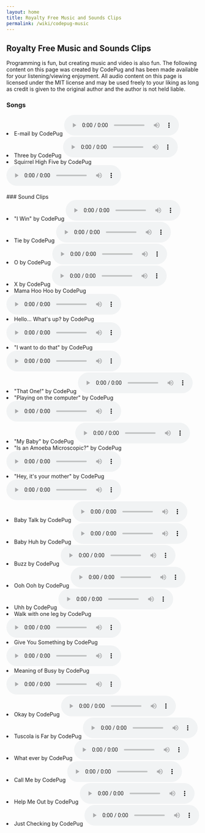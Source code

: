```yaml
---
layout: home
title: Royalty Free Music and Sounds Clips
permalink: /wiki/codepug-music
---
```


## Royalty Free Music and Sounds Clips

Programming is fun, but creating music and video is also fun.  The following content on this page was created by CodePug and has been made available for your listening/viewing enjoyment.  All audio content on this page is licensed under the MIT license and may be used freely to your liking as long as credit is given to the original author and the author is not held liable. 

### Songs
<li>E-mail by CodePug <audio controls>
  <source src="/assets/images/codepug-e-mail.mp3" type="audio/mpeg">
Your browser does not support the audio element.
</audio></li>
<li>Three by CodePug <audio controls>
  <source src="/assets/images/three.mp3" type="audio/mpeg">
Your browser does not support the audio element.
</audio></li>
<li>Squirrel High Five by CodePug <audio controls>
  <source src="/assets/images/highfive.mp3" type="audio/mpeg">
Your browser does not support the audio element.
</audio></li>



<br>
### Sound Clips
<li>"I Win" by CodePug <audio controls>
  <source src="/assets/images/iwin.mp3" type="audio/mpeg">
Your browser does not support the audio element.
</audio></li>
<li>Tie by CodePug <audio controls>
  <source src="/assets/images/tie.mp3" type="audio/mpeg">
Your browser does not support the audio element.
</audio></li>
<li>O by CodePug <audio controls>
  <source src="/assets/images/o.mp3" type="audio/mpeg">
Your browser does not support the audio element.
</audio></li>
<li>X by CodePug <audio controls>
  <source src="/assets/images/x.mp3" type="audio/mpeg">
Your browser does not support the audio element.
</audio></li>
<li>Mama Hoo Hoo by CodePug <audio controls>
  <source src="/assets/images/snd-mamahoo.mp3" type="audio/mpeg">
Your browser does not support the audio element.
</audio></li>
<li>Hello... What's up? by CodePug <audio controls>
  <source src="/assets/images/snd-hello-whats-up.mp3" type="audio/mpeg">
Your browser does not support the audio element.
</audio></li>

<li>"I want to do that" by CodePug <audio controls>
  <source src="/assets/images/snd-i-want-to-do-that.mp3" type="audio/mpeg">
Your browser does not support the audio element.
</audio></li>

<li>"That One!" by CodePug <audio controls>
  <source src="/assets/images/snd-that-one.mp3" type="audio/mpeg">
Your browser does not support the audio element.
</audio></li>

<li>"Playing on the computer" by CodePug <audio controls>
  <source src="/assets/images/snd-playing-on-computer.mp3" type="audio/mpeg">
Your browser does not support the audio element.
</audio></li>

<li>"My Baby" by CodePug <audio controls>
  <source src="/assets/images/snd-my-baby.mp3" type="audio/mpeg">
Your browser does not support the audio element.
</audio></li>

<li>"Is an Amoeba Microscopic?" by CodePug <audio controls>
  <source src="/assets/images/snd-is-an-amoeba-microscopic.mp3" type="audio/mpeg">
Your browser does not support the audio element.
</audio></li>

<li>"Hey, it's your mother" by CodePug <audio controls>
  <source src="/assets/images/snd-hey-its-your-mother.mp3" type="audio/mpeg">
Your browser does not support the audio element.
</audio></li>

<li>Baby Talk by CodePug <audio controls>
  <source src="/assets/images/snd-baby-talk.mp3" type="audio/mpeg">
Your browser does not support the audio element.
</audio></li>

<li>Baby Huh by CodePug <audio controls>
  <source src="/assets/images/snd-baby-huh.mp3" type="audio/mpeg">
Your browser does not support the audio element.
</audio></li>

<li>Buzz by CodePug <audio controls>
  <source src="/assets/images/snd-buzz.mp3" type="audio/mpeg">
Your browser does not support the audio element.
</audio></li>

<li>Ooh Ooh by CodePug <audio controls>
  <source src="/assets/images/snd-ooh-ooh.mp3" type="audio/mpeg">
Your browser does not support the audio element.
</audio></li>

<li>Uhh by CodePug <audio controls>
  <source src="/assets/images/snd-uhh.mp3" type="audio/mpeg">
Your browser does not support the audio element.
</audio></li>

<li>Walk with one leg by CodePug <audio controls>
  <source src="/assets/images/snd-walk-with-one-leg.mp3" type="audio/mpeg">
Your browser does not support the audio element.
</audio></li>

<li>Give You Something by CodePug <audio controls>
  <source src="/assets/images/snd-give-you-something.mp3" type="audio/mpeg">
Your browser does not support the audio element.
</audio></li>

<li>Meaning of Busy by CodePug <audio controls>
  <source src="/assets/images/snd-meaning-of-busy.mp3" type="audio/mpeg">
Your browser does not support the audio element.
</audio></li>

<li>Okay by CodePug <audio controls>
  <source src="/assets/images/snd-okay.mp3" type="audio/mpeg">
Your browser does not support the audio element.
</audio></li>

<li>Tuscola is Far by CodePug <audio controls>
  <source src="/assets/images/snd-tuscola-far.mp3" type="audio/mpeg">
Your browser does not support the audio element.
</audio></li>

<li>What ever by CodePug <audio controls>
  <source src="/assets/images/snd-what-ever.mp3" type="audio/mpeg">
Your browser does not support the audio element.
</audio></li>

<li>Call Me by CodePug <audio controls>
  <source src="/assets/images/snd-call-me.mp3" type="audio/mpeg">
Your browser does not support the audio element.
</audio></li>

<li>Help Me Out by CodePug <audio controls>
  <source src="/assets/images/snd-help-me-out.mp3" type="audio/mpeg">
Your browser does not support the audio element.
</audio></li>

<li>Just Checking by CodePug <audio controls>
  <source src="/assets/images/snd-just-checking.mp3" type="audio/mpeg">
Your browser does not support the audio element.
</audio></li>
